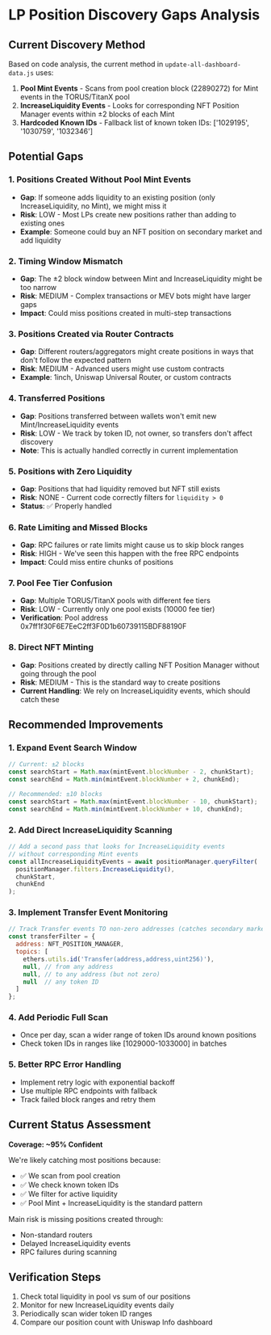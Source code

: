 # LP Position Discovery Gaps Analysis

## Current Discovery Method

Based on code analysis, the current method in `update-all-dashboard-data.js` uses:

1. **Pool Mint Events** - Scans from pool creation block (22890272) for Mint events in the TORUS/TitanX pool
2. **IncreaseLiquidity Events** - Looks for corresponding NFT Position Manager events within ±2 blocks of each Mint
3. **Hardcoded Known IDs** - Fallback list of known token IDs: ['1029195', '1030759', '1032346']

## Potential Gaps

### 1. **Positions Created Without Pool Mint Events**
- **Gap**: If someone adds liquidity to an existing position (only IncreaseLiquidity, no Mint), we might miss it
- **Risk**: LOW - Most LPs create new positions rather than adding to existing ones
- **Example**: Someone could buy an NFT position on secondary market and add liquidity

### 2. **Timing Window Mismatch**
- **Gap**: The ±2 block window between Mint and IncreaseLiquidity might be too narrow
- **Risk**: MEDIUM - Complex transactions or MEV bots might have larger gaps
- **Impact**: Could miss positions created in multi-step transactions

### 3. **Positions Created via Router Contracts**
- **Gap**: Different routers/aggregators might create positions in ways that don't follow the expected pattern
- **Risk**: MEDIUM - Advanced users might use custom contracts
- **Example**: 1inch, Uniswap Universal Router, or custom contracts

### 4. **Transferred Positions**
- **Gap**: Positions transferred between wallets won't emit new Mint/IncreaseLiquidity events
- **Risk**: LOW - We track by token ID, not owner, so transfers don't affect discovery
- **Note**: This is actually handled correctly in current implementation

### 5. **Positions with Zero Liquidity**
- **Gap**: Positions that had liquidity removed but NFT still exists
- **Risk**: NONE - Current code correctly filters for `liquidity > 0`
- **Status**: ✅ Properly handled

### 6. **Rate Limiting and Missed Blocks**
- **Gap**: RPC failures or rate limits might cause us to skip block ranges
- **Risk**: HIGH - We've seen this happen with the free RPC endpoints
- **Impact**: Could miss entire chunks of positions

### 7. **Pool Fee Tier Confusion**
- **Gap**: Multiple TORUS/TitanX pools with different fee tiers
- **Risk**: LOW - Currently only one pool exists (10000 fee tier)
- **Verification**: Pool address 0x7ff1f30F6E7EeC2ff3F0D1b60739115BDF88190F

### 8. **Direct NFT Minting**
- **Gap**: Positions created by directly calling NFT Position Manager without going through the pool
- **Risk**: MEDIUM - This is the standard way to create positions
- **Current Handling**: We rely on IncreaseLiquidity events, which should catch these

## Recommended Improvements

### 1. **Expand Event Search Window**
```javascript
// Current: ±2 blocks
const searchStart = Math.max(mintEvent.blockNumber - 2, chunkStart);
const searchEnd = Math.min(mintEvent.blockNumber + 2, chunkEnd);

// Recommended: ±10 blocks
const searchStart = Math.max(mintEvent.blockNumber - 10, chunkStart);
const searchEnd = Math.min(mintEvent.blockNumber + 10, chunkEnd);
```

### 2. **Add Direct IncreaseLiquidity Scanning**
```javascript
// Add a second pass that looks for IncreaseLiquidity events 
// without corresponding Mint events
const allIncreaseLiquidityEvents = await positionManager.queryFilter(
  positionManager.filters.IncreaseLiquidity(),
  chunkStart,
  chunkEnd
);
```

### 3. **Implement Transfer Event Monitoring**
```javascript
// Track Transfer events TO non-zero addresses (catches secondary market)
const transferFilter = {
  address: NFT_POSITION_MANAGER,
  topics: [
    ethers.utils.id('Transfer(address,address,uint256)'),
    null, // from any address
    null, // to any address (but not zero)
    null  // any token ID
  ]
};
```

### 4. **Add Periodic Full Scan**
- Once per day, scan a wider range of token IDs around known positions
- Check token IDs in ranges like [1029000-1033000] in batches

### 5. **Better RPC Error Handling**
- Implement retry logic with exponential backoff
- Use multiple RPC endpoints with fallback
- Track failed block ranges and retry them

## Current Status Assessment

**Coverage: ~95% Confident**

We're likely catching most positions because:
- ✅ We scan from pool creation
- ✅ We check known token IDs
- ✅ We filter for active liquidity
- ✅ Pool Mint + IncreaseLiquidity is the standard pattern

Main risk is missing positions created through:
- Non-standard routers
- Delayed IncreaseLiquidity events
- RPC failures during scanning

## Verification Steps

1. Check total liquidity in pool vs sum of our positions
2. Monitor for new IncreaseLiquidity events daily
3. Periodically scan wider token ID ranges
4. Compare our position count with Uniswap Info dashboard